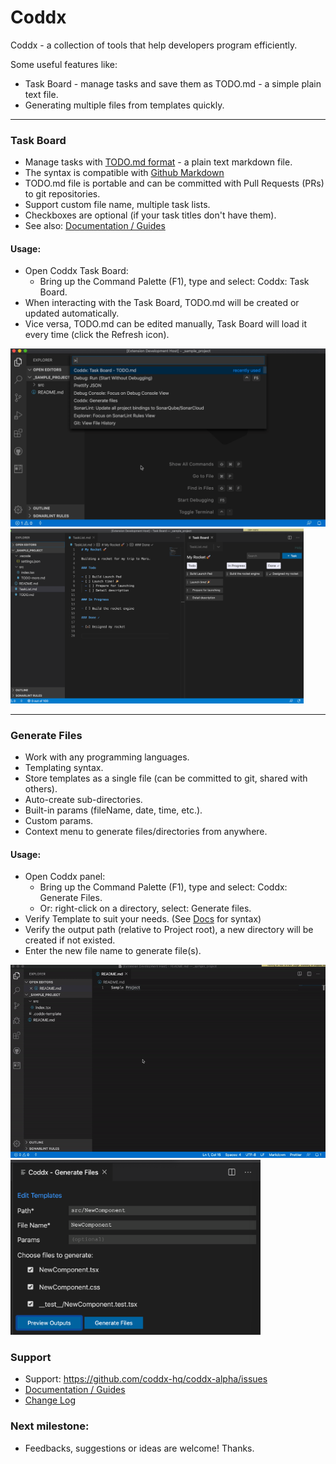 # Coddx

Coddx - a collection of tools that help developers program efficiently.

Some useful features like:

- Task Board - manage tasks and save them as TODO.md - a simple plain text file.
- Generating multiple files from templates quickly.

<hr />

### Task Board

- Manage tasks with [TODO.md format](https://bit.ly/2JdEuET) - a plain text markdown file.
- The syntax is compatible with [Github Markdown](https://bit.ly/2wBp1Mk)
- TODO.md file is portable and can be committed with Pull Requests (PRs) to git repositories.
- Support custom file name, multiple task lists.
- Checkboxes are optional (if your task titles don't have them).
- See also: <a href="https://bit.ly/2WHprLW">Documentation / Guides</a>

#### Usage:

- Open Coddx Task Board:
  - Bring up the Command Palette (F1), type and select: Coddx: Task Board.
- When interacting with the Task Board, TODO.md will be created or updated automatically.
- Vice versa, TODO.md can be edited manually, Task Board will load it every time (click the Refresh icon).

<img src="docs/media/task-board-demo.gif" />

<img src="docs/media/task-board.png" height="280" />

<hr />

### Generate Files

- Work with any programming languages.
- Templating syntax.
- Store templates as a single file (can be committed to git, shared with others).
- Auto-create sub-directories.
- Built-in params (fileName, date, time, etc.).
- Custom params.
- Context menu to generate files/directories from anywhere.

#### Usage:

- Open Coddx panel:
  - Bring up the Command Palette (F1), type and select: Coddx: Generate Files.
  - Or: right-click on a directory, select: Generate files.
- Verify Template to suit your needs. (See <a href="https://bit.ly/2WHprLW">Docs</a> for syntax)
- Verify the output path (relative to Project root), a new directory will be created if not existed.
- Enter the new file name to generate file(s).

<img src="docs/media/coddx-demo.gif" />
  
<img src="docs/media/panel.png" height="280" />

### Support

- Support: https://github.com/coddx-hq/coddx-alpha/issues
- <a href="https://bit.ly/2WHprLW">Documentation / Guides</a>
- <a href="https://bit.ly/2y4fgqh">Change Log</a>

### Next milestone:

- Feedbacks, suggestions or ideas are welcome! Thanks.
